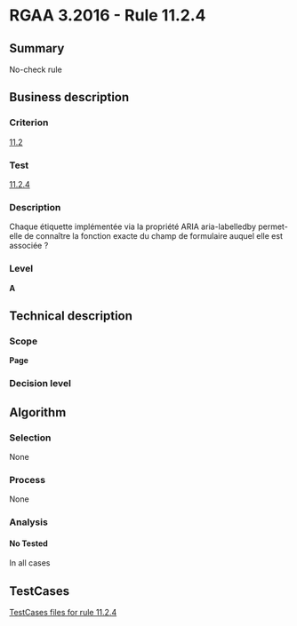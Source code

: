 # RGAA 3.2016 - Rule 11.2.4

## Summary
No-check rule


## Business description

### Criterion
[11.2](http://references.modernisation.gouv.fr/rgaa-accessibilite/criteres.html#crit-11-2)

### Test
[11.2.4](http://references.modernisation.gouv.fr/rgaa-accessibilite/criteres.html#test-11-2-4)

### Description
Chaque étiquette implémentée via la propriété ARIA aria-labelledby permet-elle de connaître la fonction exacte du champ de formulaire auquel elle est associée ?

### Level
**A**


## Technical description

### Scope
**Page**

### Decision level


## Algorithm

### Selection
None

### Process
None

### Analysis

#### No Tested
In all cases


##  TestCases

[TestCases files for rule 11.2.4](https://github.com/Asqatasun/Asqatasun/tree/RGAA_3.2016/rules/rules-rgaa3.2016/src/test/resources/testcases/rgaa32016/Rgaa32016Rule110204/)


